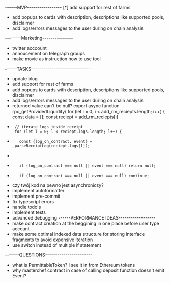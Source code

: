 ------MVP-----------------
[*] add support for rest of farms
- add popups to cards with description, descriptions like supported pools, disclaimer 
- add logs/errors messages to the user during on chain analysis

--------Marketing---------------
- twitter accoount
- annoucement on telegraph groups
- make movie as instruction how to use tool

------TASKS-----------------------------
- update blog
- add support for rest of farms
- add popups to cards with description, descriptions like supported pools, disclaimer 
- add logs/errors messages to the user during on chain analysis
- returned value can't be null?
export async function rpc_getProvidedLiquidity(
     for (let i = 0; i < add_rm_reciepts.length; i++) {
       const data = [];
       const reciept = add_rm_reciepts[i]
+
       // iterate logs inside receipt
       for (let l = 0; l < reciept.logs.length; l++) {
- 
         const {log_on_contract, event} = _parseReceiptLog(reciept.logs[l]);
-
-        if (log_on_contract === null || event === null) return null;
+        if (log_on_contract === null || event === null) continue;

- czy twój kod na pewno jest asynchroniczy?
- implement autoformatter
- implement pre-commit
- fix typescript errors
- handle todo's
- implement tests
- advanced debugging
------PERFORMANCE IDEAS------------------
- make contract creation at the beggining in one place before user type account
- make some optimal indexed data structure for storing interface fragments to avoid expensive iteration
- use switch instead of multiple if statement

-------QUESTIONS-----------------------
- what is PermittableToken? I see it in from Ethereum tokens
- why masterchef contract in case of calling deposit function doesn't emit Event?
